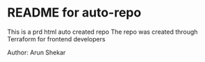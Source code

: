 # README for auto-repo
This is a prd html auto created repo
The repo was created through Terraform for frontend developers

Author: Arun Shekar